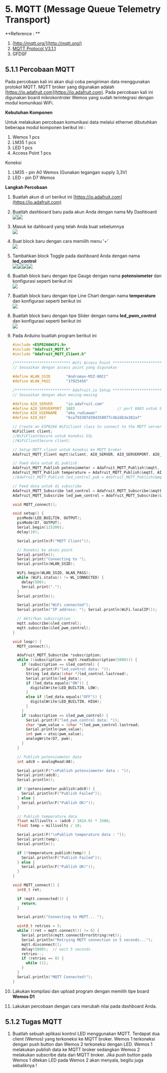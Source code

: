 # 5. MQTT \(Message Queue Telemetry Transport\)

**Reference : **

1. [http://mqtt.org/](http://mqtt.org/)
2. [MQTT Protocol V3.1.1](http://docs.oasis-open.org/mqtt/mqtt/v3.1.1/os/mqtt-v3.1.1-os.pdf)
3. GFDSF

## 5.1.1 Percobaan MQTT

Pada percobaan kali ini akan diuji coba pengiriman data menggunakan protokol MQTT. MQTT broker yang digunakan adalah  [https://io.adafruit.com](https://io.adafruit.com). Pada percobaan kali ini digunakan board mikrokontroler Wemos yang sudah terintegrasi dengan modul komunikasi WiFi.

**Kebutuhan Komponen**

Untuk melakukan percobaan komunikasi data melalui ethernet dibutuhkan beberapa modul komponen berikut ini :

1. Wemos 1 pcs
2. LM35 1 pcs
3. LED 1 pcs
4. Access Point 1 pcs

Koneksi

1. LM35 - pin A0 Wemos \(Gunakan tegangan supply 3,3V\)
2. LED - pin D7 Wemos

**Langkah Percobaan**

1. Buatlah akun di url berikut ini [https://io.adafruit.com](https://io.adafruit.com)
2. Buatlah dashboard baru pada akun Anda dengan nama My Dashboard  
   ![](/assets/2017-11-28_091224.png)![](/assets/2017-11-28_091346.png)

3. Masuk ke dahboard yang telah Anda buat sebelumnya  
   ![](/assets/2017-11-28_091358.png)

4. Buat block baru dengan cara memilih menu '+'  
   ![](/assets/2017-11-28_091450.png)

5. Tambahkan block Toggle pada dashboard Anda dengan nama **led\_control**  
   ![](/assets/2017-11-28_091508.png)![](/assets/2017-11-28_091617.png)![](/assets/2017-11-28_091632.png)![](/assets/2017-11-28_091644.png)

6. Buatlah block baru dengan tipe Gauge dengan nama **potensiometer** dan konfigurasi seperti berikut ini  
   ![](/assets/2017-11-28_091800.png)

7. Buatlah block baru dengan tipe Line Chart dengan nama **temperature** dan konfigurasi seperti berikut ini  
   ![](/assets/2017-11-28_091957.png)

8. Buatlah block baru dengan tipe Slider dengan nama **led\_pwm\_control** dan konfigurasi seperti berikut ini  
   ![](/assets/2017-11-28_092122.png)

9. Pada Arduino buatlah program berikut ini

   ```c
   #include <ESP8266WiFi.h>
   #include "Adafruit_MQTT.h"
   #include "Adafruit_MQTT_Client.h"

   /************************* WiFi Access Point *********************************/
   // Sesuaikan dengan access point yang digunakan

   #define WLAN_SSID       "Andromax-M3Z-00CC"
   #define WLAN_PASS       "37925456"

   /************************* Adafruit.io Setup *********************************/
   // Sesuaikan dengan akun masing-masing

   #define AIO_SERVER      "io.adafruit.com"
   #define AIO_SERVERPORT  1883                   // port 8883 untuk SSL
   #define AIO_USERNAME    "eko_rudiawan"
   #define AIO_KEY         "6ca793307d394350977c4b2db3e382af"

   // Create an ESP8266 WiFiClient class to connect to the MQTT server.
   WiFiClient client;
   //WiFiFlientSecure untuk koneksi SSL
   //WiFiClientSecure client;

   // Setup MQTT client untuk koneksi ke MQTT broker
   Adafruit_MQTT_Client mqtt(&client, AIO_SERVER, AIO_SERVERPORT, AIO_USERNAME, AIO_KEY);

   // Feed data untuk di publish
   Adafruit_MQTT_Publish potensiometer = Adafruit_MQTT_Publish(&mqtt, AIO_USERNAME "/feeds/potensiometer");
   Adafruit_MQTT_Publish temperature = Adafruit_MQTT_Publish(&mqtt, AIO_USERNAME "/feeds/temperature");
   //Adafruit_MQTT_Publish led_control_pub = Adafruit_MQTT_Publish(&mqtt, AIO_USERNAME "/feeds/led_control");

   // Feed data untuk di subscribe
   Adafruit_MQTT_Subscribe led_control = Adafruit_MQTT_Subscribe(&mqtt, AIO_USERNAME "/feeds/led_control");
   Adafruit_MQTT_Subscribe led_pwm_control = Adafruit_MQTT_Subscribe(&mqtt, AIO_USERNAME "/feeds/led_pwm_control");

   void MQTT_connect();

   void setup() {
     pinMode(LED_BUILTIN, OUTPUT);
     pinMode(D7, OUTPUT);
     Serial.begin(115200);
     delay(10);

     Serial.println(F("MQTT Client"));

     // Koneksi ke akses point
     Serial.println();
     Serial.print("Connecting to ");
     Serial.println(WLAN_SSID);

     WiFi.begin(WLAN_SSID, WLAN_PASS);
     while (WiFi.status() != WL_CONNECTED) {
       delay(500);
       Serial.print(".");
     }
     Serial.println();

     Serial.println("WiFi connected");
     Serial.println("IP address: "); Serial.println(WiFi.localIP());

     // Aktifkan subscription
     mqtt.subscribe(&led_control);
     mqtt.subscribe(&led_pwm_control);
   }

   void loop() {
     MQTT_connect();

     Adafruit_MQTT_Subscribe *subscription;
     while ((subscription = mqtt.readSubscription(5000))) {
       if (subscription == &led_control) {
         Serial.print(F("led_control data: "));
         String led_data((char *)led_control.lastread);
         Serial.println(led_data);
         if (led_data.equals("ON")) {
           digitalWrite(LED_BUILTIN, LOW);
         }
         else if (led_data.equals("OFF")) {
           digitalWrite(LED_BUILTIN, HIGH);
         }
       }
       if (subscription == &led_pwm_control) {
         Serial.print(F("led_pwm_control data: "));
         char *pwm_value = (char *)led_pwm_control.lastread;
         Serial.println(pwm_value);
         int pwm = atoi(pwm_value);
         analogWrite(D7, pwm);
       }
     }

     // Publish potensiometer data
     int adc0 = analogRead(A0);

     Serial.print(F("\nPublish potensiometer data : "));
     Serial.print(adc0);
     Serial.println();

     if (!potensiometer.publish(adc0)) {
       Serial.println(F("Publish Failed"));
     } else {
       Serial.println(F("Publish OK!"));
     }

     // Publish temperature data
     float millivolts = (adc0 / 1024.0) * 3300;
     float temp = millivolts / 10;

     Serial.print(F("\nPublish temperature data : "));
     Serial.print(temp);
     Serial.println();

     if (!temperature.publish(temp)) {
       Serial.println(F("Publish Failed"));
     } else {
       Serial.println(F("Publish OK!"));
     }
   }

   void MQTT_connect() {
     int8_t ret;

     if (mqtt.connected()) {
       return;
     }

     Serial.print("Connecting to MQTT... ");

     uint8_t retries = 3;
     while ((ret = mqtt.connect()) != 0) {
       Serial.println(mqtt.connectErrorString(ret));
       Serial.println("Retrying MQTT connection in 5 seconds...");
       mqtt.disconnect();
       delay(5000);  // wait 5 seconds
       retries--;
       if (retries == 0) {
         while (1);
       }
     }
     Serial.println("MQTT Connected!");
   }
   ```

10. Lakukan kompilasi dan upload program dengan memilih tipe board **Wemos D1**

11. Lakukan percobaan dengan cara merubah nilai pada dashboard Anda.

## 5.1.2 Tugas MQTT

1. Buatlah sebuah aplikasi kontrol LED menggunakan MQTT. Terdapat dua client \(Wemos\) yang terkoneksi ke MQTT broker. Wemos 1 terkoneksi dengan push button dan Wemos 2 terkoneksi dengan LED. Wemos 1 melakukan publish data ke MQTT broker sedangkan Wemos 2 melakukan subscribe data dari MQTT broker. Jika push button pada Wemos 1 ditekan LED pada Wemos 2 akan menyala, begitu juga sebaliknya !



